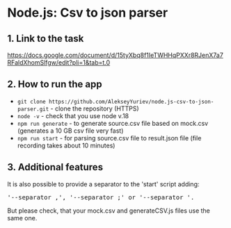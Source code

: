 <h1>Node.js: Csv to json parser</h1>

<h2>1. Link to the task</h2>

https://docs.google.com/document/d/15tyXbq8f1IeTWHHqPXXr8RJenX7a7RFaldXhomSlfgw/edit?pli=1&tab=t.0

<h2>2. How to run the app</h2>

- `git clone https://github.com/AlekseyYuriev/node.js-csv-to-json-parser.git` - clone the repository (HTTPS)
- `node -v` - check that you use node v.18
- `npm run generate` - to generate source.csv file based on mock.csv (generates a 10 GB csv file very fast)
- `npm run start` - for parsing source.csv file to result.json file (file recording takes about 10 minutes)

<h2>3. Additional features</h2>

It is also possible to provide a separator to the 'start' script adding: <pre>'--separator ,', '--separator ;' or '--separator  '.</pre> But please check, that your mock.csv and generateCSV.js files use the same one.
